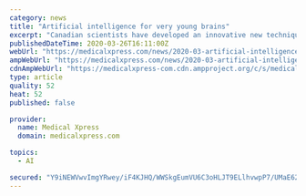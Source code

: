 ```yaml
---
category: news
title: "Artificial intelligence for very young brains"
excerpt: "Canadian scientists have developed an innovative new technique that uses artificial intelligence to better define the different sections of the brain in newborns during a magnetic resonance imaging (MRI) exam. The results of this study—a collaboration between researchers at Montreal's CHU Sainte-Justine children's hospital and the ÉTS ..."
publishedDateTime: 2020-03-26T16:11:00Z
webUrl: "https://medicalxpress.com/news/2020-03-artificial-intelligence-young-brains.html"
ampWebUrl: "https://medicalxpress.com/news/2020-03-artificial-intelligence-young-brains.amp"
cdnAmpWebUrl: "https://medicalxpress-com.cdn.ampproject.org/c/s/medicalxpress.com/news/2020-03-artificial-intelligence-young-brains.amp"
type: article
quality: 52
heat: 52
published: false

provider:
  name: Medical Xpress
  domain: medicalxpress.com

topics:
  - AI

secured: "Y9iNEWVwvImgYRwey/iF4KJHQ/WWSkgEumVU6C3oHLJT9ELlhvwpP7/UMaE62kAo0fL5DhO6x1e5UG+qDYrb43rfT9c8A/g6x/Zr/00+5GkUSb9KFF6wkXpVOQWlHCsS8gvm99/0AL91Azac3zRmDr7lA5hDdT7PsjyPe60OG67L9hDh6DtP8IHUtcSwz/g+dhkgjSAD4q9TK8Bn1vw5QhqLqNi2j33OUgC9jSEqoFjx5yMzZi2Y6uoyA+K0clXrzYZekVObWOLH1w7/4Q2CGiJ/mLNb7Gq5pIX+dxdGFhWDvxetbGRmMhAcwSPV+qaZ;6MjdG3xdSff5FNHUw1Z+Mg=="
---
```


